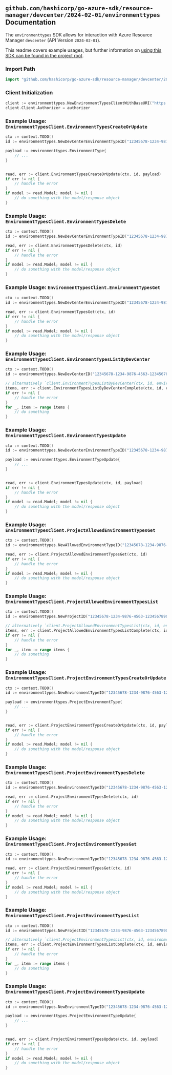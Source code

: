 
## `github.com/hashicorp/go-azure-sdk/resource-manager/devcenter/2024-02-01/environmenttypes` Documentation

The `environmenttypes` SDK allows for interaction with Azure Resource Manager `devcenter` (API Version `2024-02-01`).

This readme covers example usages, but further information on [using this SDK can be found in the project root](https://github.com/hashicorp/go-azure-sdk/tree/main/docs).

### Import Path

```go
import "github.com/hashicorp/go-azure-sdk/resource-manager/devcenter/2024-02-01/environmenttypes"
```


### Client Initialization

```go
client := environmenttypes.NewEnvironmentTypesClientWithBaseURI("https://management.azure.com")
client.Client.Authorizer = authorizer
```


### Example Usage: `EnvironmentTypesClient.EnvironmentTypesCreateOrUpdate`

```go
ctx := context.TODO()
id := environmenttypes.NewDevCenterEnvironmentTypeID("12345678-1234-9876-4563-123456789012", "example-resource-group", "devCenterName", "environmentTypeName")

payload := environmenttypes.EnvironmentType{
	// ...
}


read, err := client.EnvironmentTypesCreateOrUpdate(ctx, id, payload)
if err != nil {
	// handle the error
}
if model := read.Model; model != nil {
	// do something with the model/response object
}
```


### Example Usage: `EnvironmentTypesClient.EnvironmentTypesDelete`

```go
ctx := context.TODO()
id := environmenttypes.NewDevCenterEnvironmentTypeID("12345678-1234-9876-4563-123456789012", "example-resource-group", "devCenterName", "environmentTypeName")

read, err := client.EnvironmentTypesDelete(ctx, id)
if err != nil {
	// handle the error
}
if model := read.Model; model != nil {
	// do something with the model/response object
}
```


### Example Usage: `EnvironmentTypesClient.EnvironmentTypesGet`

```go
ctx := context.TODO()
id := environmenttypes.NewDevCenterEnvironmentTypeID("12345678-1234-9876-4563-123456789012", "example-resource-group", "devCenterName", "environmentTypeName")

read, err := client.EnvironmentTypesGet(ctx, id)
if err != nil {
	// handle the error
}
if model := read.Model; model != nil {
	// do something with the model/response object
}
```


### Example Usage: `EnvironmentTypesClient.EnvironmentTypesListByDevCenter`

```go
ctx := context.TODO()
id := environmenttypes.NewDevCenterID("12345678-1234-9876-4563-123456789012", "example-resource-group", "devCenterName")

// alternatively `client.EnvironmentTypesListByDevCenter(ctx, id, environmenttypes.DefaultEnvironmentTypesListByDevCenterOperationOptions())` can be used to do batched pagination
items, err := client.EnvironmentTypesListByDevCenterComplete(ctx, id, environmenttypes.DefaultEnvironmentTypesListByDevCenterOperationOptions())
if err != nil {
	// handle the error
}
for _, item := range items {
	// do something
}
```


### Example Usage: `EnvironmentTypesClient.EnvironmentTypesUpdate`

```go
ctx := context.TODO()
id := environmenttypes.NewDevCenterEnvironmentTypeID("12345678-1234-9876-4563-123456789012", "example-resource-group", "devCenterName", "environmentTypeName")

payload := environmenttypes.EnvironmentTypeUpdate{
	// ...
}


read, err := client.EnvironmentTypesUpdate(ctx, id, payload)
if err != nil {
	// handle the error
}
if model := read.Model; model != nil {
	// do something with the model/response object
}
```


### Example Usage: `EnvironmentTypesClient.ProjectAllowedEnvironmentTypesGet`

```go
ctx := context.TODO()
id := environmenttypes.NewAllowedEnvironmentTypeID("12345678-1234-9876-4563-123456789012", "example-resource-group", "projectName", "environmentTypeName")

read, err := client.ProjectAllowedEnvironmentTypesGet(ctx, id)
if err != nil {
	// handle the error
}
if model := read.Model; model != nil {
	// do something with the model/response object
}
```


### Example Usage: `EnvironmentTypesClient.ProjectAllowedEnvironmentTypesList`

```go
ctx := context.TODO()
id := environmenttypes.NewProjectID("12345678-1234-9876-4563-123456789012", "example-resource-group", "projectName")

// alternatively `client.ProjectAllowedEnvironmentTypesList(ctx, id, environmenttypes.DefaultProjectAllowedEnvironmentTypesListOperationOptions())` can be used to do batched pagination
items, err := client.ProjectAllowedEnvironmentTypesListComplete(ctx, id, environmenttypes.DefaultProjectAllowedEnvironmentTypesListOperationOptions())
if err != nil {
	// handle the error
}
for _, item := range items {
	// do something
}
```


### Example Usage: `EnvironmentTypesClient.ProjectEnvironmentTypesCreateOrUpdate`

```go
ctx := context.TODO()
id := environmenttypes.NewEnvironmentTypeID("12345678-1234-9876-4563-123456789012", "example-resource-group", "projectName", "environmentTypeName")

payload := environmenttypes.ProjectEnvironmentType{
	// ...
}


read, err := client.ProjectEnvironmentTypesCreateOrUpdate(ctx, id, payload)
if err != nil {
	// handle the error
}
if model := read.Model; model != nil {
	// do something with the model/response object
}
```


### Example Usage: `EnvironmentTypesClient.ProjectEnvironmentTypesDelete`

```go
ctx := context.TODO()
id := environmenttypes.NewEnvironmentTypeID("12345678-1234-9876-4563-123456789012", "example-resource-group", "projectName", "environmentTypeName")

read, err := client.ProjectEnvironmentTypesDelete(ctx, id)
if err != nil {
	// handle the error
}
if model := read.Model; model != nil {
	// do something with the model/response object
}
```


### Example Usage: `EnvironmentTypesClient.ProjectEnvironmentTypesGet`

```go
ctx := context.TODO()
id := environmenttypes.NewEnvironmentTypeID("12345678-1234-9876-4563-123456789012", "example-resource-group", "projectName", "environmentTypeName")

read, err := client.ProjectEnvironmentTypesGet(ctx, id)
if err != nil {
	// handle the error
}
if model := read.Model; model != nil {
	// do something with the model/response object
}
```


### Example Usage: `EnvironmentTypesClient.ProjectEnvironmentTypesList`

```go
ctx := context.TODO()
id := environmenttypes.NewProjectID("12345678-1234-9876-4563-123456789012", "example-resource-group", "projectName")

// alternatively `client.ProjectEnvironmentTypesList(ctx, id, environmenttypes.DefaultProjectEnvironmentTypesListOperationOptions())` can be used to do batched pagination
items, err := client.ProjectEnvironmentTypesListComplete(ctx, id, environmenttypes.DefaultProjectEnvironmentTypesListOperationOptions())
if err != nil {
	// handle the error
}
for _, item := range items {
	// do something
}
```


### Example Usage: `EnvironmentTypesClient.ProjectEnvironmentTypesUpdate`

```go
ctx := context.TODO()
id := environmenttypes.NewEnvironmentTypeID("12345678-1234-9876-4563-123456789012", "example-resource-group", "projectName", "environmentTypeName")

payload := environmenttypes.ProjectEnvironmentTypeUpdate{
	// ...
}


read, err := client.ProjectEnvironmentTypesUpdate(ctx, id, payload)
if err != nil {
	// handle the error
}
if model := read.Model; model != nil {
	// do something with the model/response object
}
```
